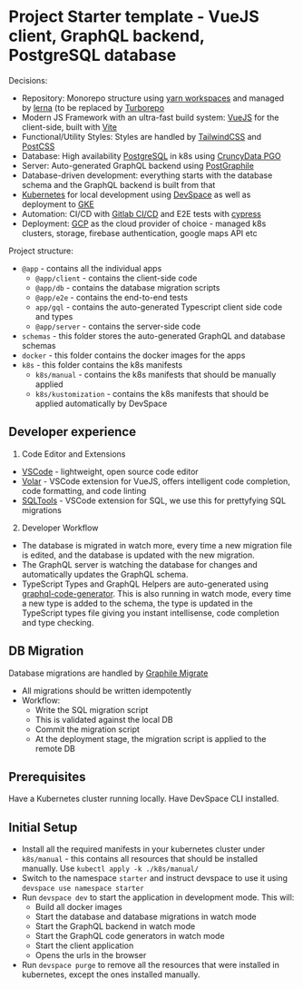 # Project Starter template - VueJS client, GraphQL backend, PostgreSQL database

Decisions:

- Repository: Monorepo structure using [yarn workspaces](https://yarnpkg.com/lang/en/docs/workspaces/) and managed by [lerna](https://lerna.io/) (to be replaced by [Turborepo](https://turborepo.org/)
- Modern JS Framework with an ultra-fast build system: [VueJS](https://vuejs.org/) for the client-side, built with [Vite](https://vitejs.dev/)
- Functional/Utility Styles: Styles are handled by [TailwindCSS](https://tailwindcss.com/) and [PostCSS](https://postcss.org/)
- Database: High availability [PostgreSQL](https://www.postgresql.org/) in k8s using [CruncyData PGO](https://crunchydata.com/products/crunchy-postgresql-operator/)
- Server: Auto-generated GraphQL backend using [PostGraphile](https://www.graphile.org/)
- Database-driven development: everything starts with the database schema and the GraphQL backend is built from that
- [Kubernetes](https://kubernetes.io/) for local development using [DevSpace](https://devspace.sh/) as well as deployment to [GKE](https://cloud.google.com/kubernetes-engine/)
- Automation: CI/CD with [Gitlab CI/CD](https://docs.gitlab.com/) and E2E tests with [cypress](https://www.cypress.io/)
- Deployment: [GCP](https://cloud.google.com/) as the cloud provider of choice - managed k8s clusters, storage, firebase authentication, google maps API etc

Project structure:

- `@app` - contains all the individual apps
  - `@app/client` - contains the client-side code
  - `@app/db` - contains the database migration scripts
  - `@app/e2e` - contains the end-to-end tests
  - `app/gql` - contains the auto-generated Typescript client side code and types
  - `@app/server` - contains the server-side code
- `schemas` - this folder stores the auto-generated GraphQL and database schemas
- `docker` - this folder contains the docker images for the apps
- `k8s` - this folder contains the k8s manifests
  - `k8s/manual` - contains the k8s manifests that should be manually applied
  - `k8s/kustomization` - contains the k8s manifests that should be applied automatically by DevSpace

## Developer experience

1. Code Editor and Extensions

- [VSCode](https://code.visualstudio.com/) - lightweight, open source code editor
- [Volar](https://marketplace.visualstudio.com/items?itemName=Volar) - VSCode extension for VueJS, offers intelligent code completion, code formatting, and code linting
- [SQLTools](https://marketplace.visualstudio.com/items?itemName=ms-vscode.sql-tools) - VSCode extension for SQL, we use this for prettyfying SQL migrations

2. Developer Workflow

- The database is migrated in watch more, every time a new migration file is edited, and the database is updated with the new migration.
- The GraphQL server is watching the database for changes and automatically updates the GraphQL schema.
- TypeScript Types and GraphQL Helpers are auto-generated using [graphql-code-generator](https://www.graphql-code-generator.com). This is also running in watch mode, every time a new type is added to the schema, the type is updated in the TypeScript types file giving you instant intellisense, code completion and type checking.

## DB Migration

Database migrations are handled by [Graphile Migrate](https://github.com/graphile/migrate)

- All migrations should be written idempotently
- Workflow:
  - Write the SQL migration script
  - This is validated against the local DB
  - Commit the migration script
  - At the deployment stage, the migration script is applied to the remote DB

## Prerequisites

Have a Kubernetes cluster running locally.
Have DevSpace CLI installed.

## Initial Setup

- Install all the required manifests in your kubernetes cluster under `k8s/manual` - this contains all resources that should be installed manually. Use `kubectl apply -k ./k8s/manual/`
- Switch to the namespace `starter` and instruct devspace to use it using `devspace use namespace starter`
- Run `devspace dev` to start the application in development mode. This will:
  - Build all docker images
  - Start the database and database migrations in watch mode
  - Start the GraphQL backend in watch mode
  - Start the GraphQL code generators in watch mode
  - Start the client application
  - Opens the urls in the browser
- Run `devspace purge` to remove all the resources that were installed in kubernetes, except the ones installed manually.
